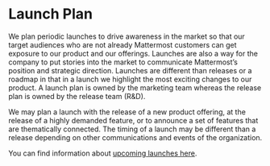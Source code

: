 # Launch Plan

We plan periodic launches to drive awareness in the market so that our target audiences who are not already Mattermost customers can get exposure to our product and our offerings. Launches are also a way for the company to put stories into the market to communicate Mattermost’s position and strategic direction. Launches are different than releases or a roadmap in that in a launch we highlight the most exciting changes to our product. A launch plan is owned by the marketing team whereas the release plan is owned by the release team \(R&D\).

We may plan a launch with the release of a new product offering, at the release of a highly demanded feature, or to announce a set of features that are thematically connected. The timing of a launch may be different than a release depending on other communications and events of the organization.

You can find information about [upcoming launches here](https://mattermost.atlassian.net/wiki/spaces/MKT/pages/521371683/Mattermost+Go-To-Market+GTM+Plan+-+FY21H1).

